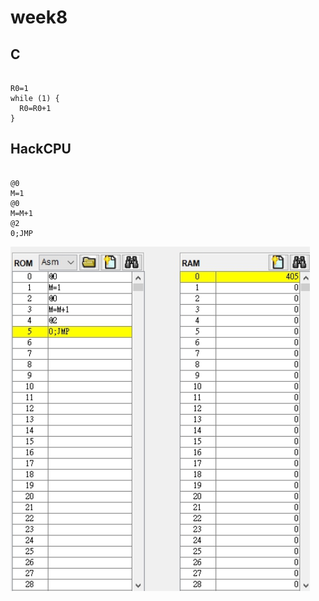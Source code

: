# week8
## C
<pre><code>
R0=1
while (1) {
  R0=R0+1
}
</code></pre>
## HackCPU 
<pre><code>
@0
M=1
@0
M=M+1
@2
0;JMP
</code></pre>
![Hack.png](https://github.com/mark456tung/co109a/blob/master/picture/week8.png)